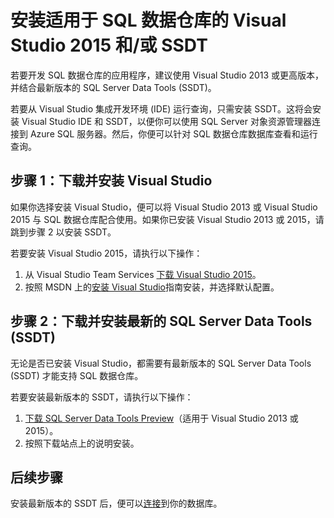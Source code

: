 <properties
   pageTitle="安装适用于 SQL 数据仓库的 Visual Studio 和/或 SSDT | Azure"
   description="安装适用于 Azure SQL 数据仓库的 Visual Studio 和/或 SSDT 开发工具"
   services="sql-data-warehouse"
   documentationCenter="NA"
   authors="twounder"
   manager="barbkess"
   editor=""/>

<tags
   ms.service="sql-data-warehouse"
   ms.date="10/21/2015"
   wacn.date="01/20/2016"/>

# 安装适用于 SQL 数据仓库的 Visual Studio 2015 和/或 SSDT

若要开发 SQL 数据仓库的应用程序，建议使用 Visual Studio 2013 或更高版本，并结合最新版本的 SQL Server Data Tools (SSDT)。

若要从 Visual Studio 集成开发环境 (IDE) 运行查询，只需安装 SSDT。这将会安装 Visual Studio IDE 和 SSDT，以便你可以使用 SQL Server 对象资源管理器连接到 Azure SQL 服务器。然后，你便可以针对 SQL 数据仓库数据库查看和运行查询。


## 步骤 1：下载并安装 Visual Studio

如果你选择安装 Visual Studio，便可以将 Visual Studio 2013 或 Visual Studio 2015 与 SQL 数据仓库配合使用。如果你已安装 Visual Studio 2013 或 2015，请跳到步骤 2 以安装 SSDT。

若要安装 Visual Studio 2015，请执行以下操作：

1. 从 Visual Studio Team Services [下载 Visual Studio 2015](https://www.visualstudio.com/downloads)。 
2. 按照 MSDN 上的[安装 Visual Studio](https://msdn.microsoft.com/zh-cn/library/e2h7fzkw.aspx)指南安装，并选择默认配置。

## 步骤 2：下载并安装最新的 SQL Server Data Tools (SSDT) 

无论是否已安装 Visual Studio，都需要有最新版本的 SQL Server Data Tools (SSDT) 才能支持 SQL 数据仓库。

若要安装最新版本的 SSDT，请执行以下操作：

1. [下载 SQL Server Data Tools Preview](https://msdn.microsoft.com/zh-cn/library/mt204009.aspx)（适用于 Visual Studio 2013 或 2015）。
2. 按照下载站点上的说明安装。

## 后续步骤

安装最新版本的 SSDT 后，便可以[连接](/documentation/articles/sql-data-warehouse-get-started-connect)到你的数据库。

<!--Anchors-->

<!--Image references-->

<!---HONumber=Mooncake_1207_2015-->
